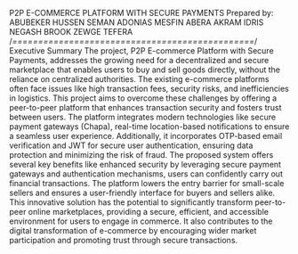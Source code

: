 P2P E-COMMERCE PLATFORM WITH SECURE PAYMENTS
Prepared by:
ABUBEKER HUSSEN SEMAN
ADONIAS MESFIN ABERA
AKRAM IDRIS NEGASH
BROOK ZEWGE TEFERA
/*===============================================*/
Executive Summary
The project, P2P E-commerce Platform with Secure Payments, addresses the growing need for a decentralized and secure marketplace that enables users to buy and sell goods directly, without the reliance on centralized authorities. The existing e-commerce platforms often face issues like high transaction fees, security risks, and inefficiencies in logistics. This project aims to overcome these challenges by offering a peer-to-peer platform that enhances transaction security and fosters trust between users.
The platform integrates modern technologies like secure payment gateways (Chapa), real-time location-based notifications to ensure a seamless user experience. Additionally, it incorporates OTP-based email verification and JWT for secure user authentication, ensuring data protection and minimizing the risk of fraud.
The proposed system offers several key benefits like enhanced security by leveraging secure payment gateways and authentication mechanisms, users can confidently carry out financial transactions. The platform lowers the entry barrier for small-scale sellers and ensures a user-friendly interface for buyers and sellers alike.
This innovative solution has the potential to significantly transform peer-to-peer online marketplaces, providing a secure, efficient, and accessible environment for users to engage in commerce. It also contributes to the digital transformation of e-commerce by encouraging wider market participation and promoting trust through secure transactions.
